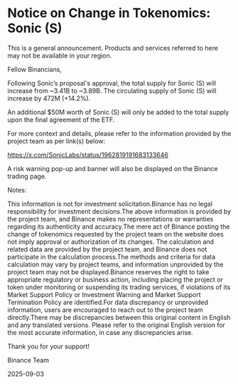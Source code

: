 # Notice on Change in Tokenomics: Sonic (S)

This is a general announcement. Products and services referred to here may not be available in your region.

Fellow Binancians,

Following Sonic’s proposal's approval, the total supply for Sonic (S) will increase from ~3.41B to ~3.89B. The circulating supply of Sonic (S) will increase by 472M (+14.2%). 

An additional $50M worth of Sonic (S) will only be added to the total supply upon the final agreement of the ETF.

For more context and details, please refer to the information provided by the project team as per link(s) below:

https://x.com/SonicLabs/status/1962819191683133646

A risk warning pop-up and banner will also be displayed on the Binance trading page.

Notes:

This information is not for investment solicitation.Binance has no legal responsibility for investment decisions.The above information is provided by the project team, and Binance makes no representations or warranties regarding its authenticity and accuracy.The mere act of Binance posting the change of tokenomics requested by the project team on the website does not imply approval or authorization of its changes. The calculation and related data are provided by the project team, and Binance does not participate in the calculation process.The methods and criteria for data calculation may vary by project teams, and information unprovided by the project team may not be displayed.Binance reserves the right to take appropriate regulatory or business action, including placing the project or token under monitoring or suspending its trading services, if violations of its Market Support Policy or Investment Warning and Market Support Termination Policy are identified.For data discrepancy or unprovided information, users are encouraged to reach out to the project team directly.There may be discrepancies between this original content in English and any translated versions. Please refer to the original English version for the most accurate information, in case any discrepancies arise. 

Thank you for your support!

Binance Team

2025-09-03